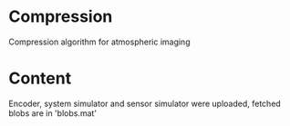 # Compression
Compression algorithm for atmospheric imaging
# Content
Encoder, system simulator and sensor simulator were uploaded, fetched blobs are in 'blobs.mat'
